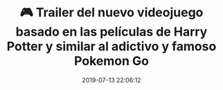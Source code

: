---
author_profile: false
title: "🎮 Trailer del nuevo videojuego basado en las películas de Harry Potter y similar al adictivo y famoso Pokemon Go"
description: "🎮 Trailer del nuevo videojuego basado en las películas de Harry Potter y similar al adictivo y famoso Pokemon Go"
excerpt: "🎮 Trailer del nuevo videojuego basado en las películas de Harry Potter y similar al adictivo y famoso Pokemon Go"
header:
  video:
    id: MyZpNZbuEF8
    provider: youtube
comments: false
date: 2019-07-13 22:06:12
classes: wide
tags:
- Realidad Virtual
- Trailer
categories:
- Vídeo Videojuegos
sidebar:
- title: "Videoteca"
  nav: vteca
---